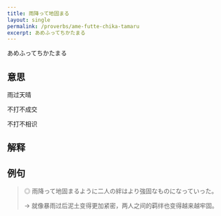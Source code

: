 ```yaml
---
title: 雨降って地固まる
layout: single
permalink: /proverbs/ame-futte-chika-tamaru
excerpt: あめふってちかたまる
---
```


あめふってちかたまる

## 意思

雨过天晴

不打不成交

不打不相识

## 解释

## 例句

> ◎ 雨降って地固まるように二人の絆はより強固なものになっていった。
>
> → 就像暴雨过后泥土变得更加紧密，两人之间的羁绊也变得越来越牢固。

